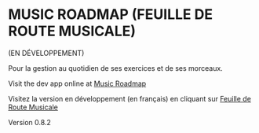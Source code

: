 MUSIC ROADMAP (FEUILLE DE ROUTE MUSICALE)
==========================================

(EN DÉVELOPPEMENT)

Pour la gestion au quotidien de ses exercices et de ses morceaux.

Visit the dev app online at [Music Roadmap](http://www.music-roadmap.net?lang=en) 

Visitez la version en développement (en français) en cliquant sur [Feuille de Route Musicale](http://www.music-roadmap.net?lang=fr)

Version 0.8.2
